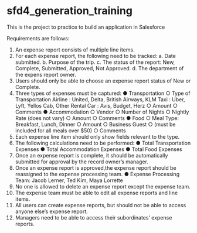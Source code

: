 # sfd4_generation_training
This is the project to practice to build an application in Salesforce

Requirements are follows:
1. An expense report consists of multiple line items.
2. For each expense report, the following need to be tracked:
    a. Date submitted.
    b. Purpose of the trip.
    c. The status of the report: New, Complete, Submitted, Approved, Not Approved.
    d. The department of the expens report owner.
3. Users should only be able to choose an expense report status of New or Complete.
4. Three types of expenses must be captured:
    ● Transportation
      ○ Type of Transportation
          Airline    : United, Delta, British Airways, KLM
          Taxi       : Uber, Lyft, Yellos Cab, Other
          Rental Car : Avis, Budget, Herz
      ○ Amount
      ○ Comments
    ● Accommodation
      ○ Vendor
      ○ Number of Nights
      ○ Nightly Rate (does not vary)
      ○ Amount
      ○ Comments
   ●  Food
      ○ Meal Type: Breakfast, Lunch, Dinner
      ○ Amount
      ○ Business Guest
      ○ (must be included for all meals over $50)
      ○ Comments
5. Each expense line item should only show fields relevant to the type.
6. The following calculations need to be performed:
  ● Total Transportation Expenses
  ● Total Accommodation Expenses
  ● Total Food Expenses
7. Once an expense report is complete, it should be automatically submitted for approval by the record owner’s manager.
8. Once an expense report is approved,the expense report should be reassigned to the expense processing team.
  ● Expense Processing Team: Jacob Lerner, Ted Kim, Maya Lorrette
9. No one is allowed to delete an expense report except the expense team.
10. The expense team must be able to edit all expense reports and line items.
11. All users can create expense reports, but should not be able to access anyone else’s expense report.
12. Managers need to be able to access their subordinates’ expense reports.
